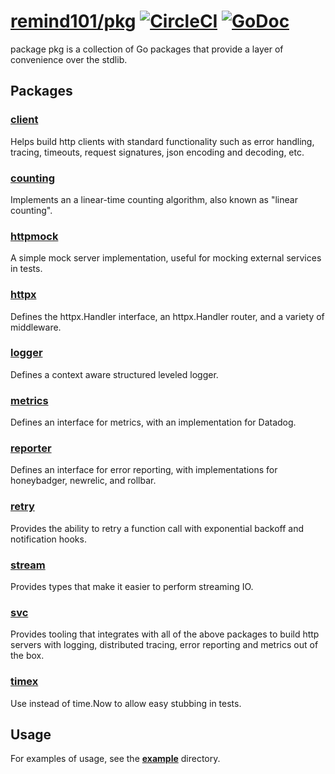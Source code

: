 # [remind101/pkg](https://github.com/remind101/pkg) [![CircleCI](https://circleci.com/gh/remind101/pkg.svg?style=svg)](https://circleci.com/gh/remind101/pkg) [![GoDoc](https://godoc.org/github.com/remind101/pkg?status.svg)](https://godoc.org/github.com/remind101/pkg)

package pkg is a collection of Go packages that provide a layer of convenience over the stdlib.

## Packages

### [client](./client)

Helps build http clients with standard functionality such as error handling, tracing, timeouts,
request signatures, json encoding and decoding, etc.

### [counting](./counting)

Implements an a linear-time counting algorithm, also known as "linear counting".

### [httpmock](./httpmock)

A simple mock server implementation, useful for mocking external services in tests.

### [httpx](./httpx)

Defines the httpx.Handler interface, an httpx.Handler router, and a variety of middleware.

### [logger](./logger)

Defines a context aware structured leveled logger.

### [metrics](./metrics)

Defines an interface for metrics, with an implementation for Datadog.

### [reporter](./reporter)

Defines an interface for error reporting, with implementations for honeybadger, newrelic, and rollbar.

### [retry](./retry)

Provides the ability to retry a function call with exponential backoff and notification hooks.

### [stream](./stream)

Provides types that make it easier to perform streaming IO.

### [svc](./svc)

Provides tooling that integrates with all of the above packages to build
http servers with logging, distributed tracing, error reporting and metrics out of the box.

### [timex](./timex)

Use instead of time.Now to allow easy stubbing in tests.

## Usage

For examples of usage, see the **[example](./example)** directory.
